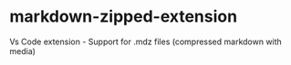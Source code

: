 # markdown-zipped-extension
Vs Code extension - Support for .mdz files (compressed markdown with media)
